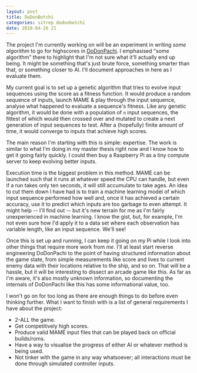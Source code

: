 ```yaml
---
layout: post
title: DoDonBotchi
categories: sitrep dodonbotchi
date: 2018-04-26 21
---
```


The project I'm currently working on will be an experiment in writing *some
algorithm* to go for highscores in [DoDonPachi][1]. I emphasised "some 
algorithm" there to highlight that I'm not sure what it'll actually end up
being. It might be something that's just brute force, something smarter than
that, or something closer to AI. I'll document approaches in here as I evaluate
them.

My current goal is to set up a genetic algorithm that tries to evolve input
sequences using the score as a fitness function. It would produce a random
sequence of inputs, launch MAME & play through the input sequence, analyse what
happened to evaluate a sequence's fitness. Like any genetic algorithm, it would
be done with a population of `n` input sequences, the fittest of which would
then crossed over and mutated to create a next generation of input sequences
to test. After a (hopefully) finite amount of time, it would converge to inputs
that achieve high scores.

The main reason I'm starting with this is simple: expertise. The work is
similar to what I'm doing in my master thesis right now and I know how to get
it going fairly quickly. I could then buy a Raspberry Pi as a tiny compute
server to keep evolving better inputs.

Execution time is the biggest problem in this method. MAME can be launched such
that it runs at whatever speed the CPU can handle, but even if a run takes only
ten seconds, it will still accumulate to take ages. An idea to cut them down I
have had is to train a machine learning model of which input sequence performed
how well and, once it has achieved a certain accuracy, use it to predict which
inputs are too garbage to even attempt. It might help -- I'll find out -- but
it's new terrain for me as I'm fairly unexperienced in machine learning. I know
the gist, but, for example, I'm not even sure how I'd apply it to a data set
where each observation has variable length, like an input sequence. We'll see!

Once this is set up and running, I can keep it going on my Pi while I look into
other things that require more work from *me*. I'll at least start reverse
engineering DoDonPachi to the point of having structured information about the
game state, from simple measurements like score and lives to current enemy data
with their locations relative to the ship, and so on. That will be a hassle,
but it will be interesting to dissect an arcade game like this. As far as I'm
aware, it's also mostly unknown information, so documenting the internals of
DoDonPachi like this has some informational value, too.

I won't go on for too long as there are enough things to do before even
thinking further. What I want to finish with is a list of general requirements
I have about the project:

 * 2-ALL the game.
 * Get competitively high scores.
 * Produce valid MAME input files that can be played back on official
   builds/roms.
 * Have a way to visualise the progress of either AI or whatever method is
   being used.
 * Not tinker with the game in any way whatsoever; all interactions must be
   done through simulated controller inputs.

[1]: https://en.wikipedia.org/wiki/DoDonPachi
